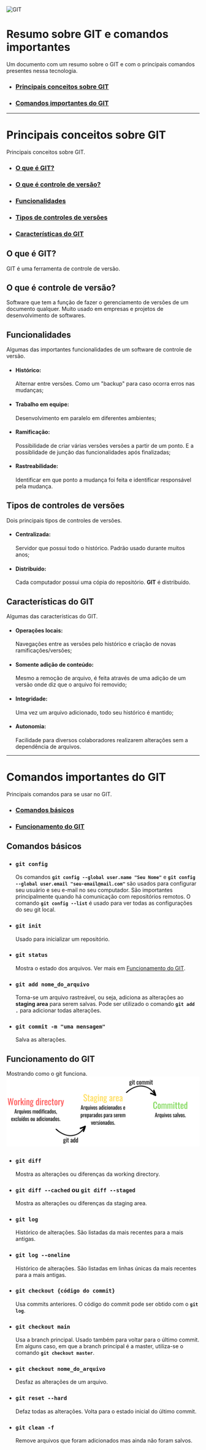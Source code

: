![GIT](https://git-scm.com/images/logos/downloads/Git-Icon-1788C.png)
# Resumo sobre GIT e comandos importantes
Um documento com um resumo sobre o GIT e com o principais comandos presentes nessa tecnologia.
- ### [Principais conceitos sobre GIT](#principais-conceitos-sobre-git-1)
- ### [Comandos importantes do GIT](#comandos-importantes-do-git-1)
---
# Principais conceitos sobre GIT
Principais conceitos sobre GIT.
- ### [O que é GIT?](#o-que-é-git-1)
- ### [O que é controle de versão?](#o-que-é-controle-de-versão-1)
- ### [Funcionalidades](#funcionalidades-1)
- ### [Tipos de controles de versões](#tipos-de-controles-de-versões-1)
- ### [Características do GIT](#características-do-git-1)
## O que é GIT?
GIT é uma ferramenta de controle de versão.

## O que é controle de versão?
Software que tem a função de fazer o gerenciamento de versões de um documento qualquer. Muito usado em empresas e projetos de desenvolvimento de softwares.

## Funcionalidades
Algumas das importantes funcionalidades de um software de controle de versão.

 - #### Histórico:
    Alternar entre versões. Como um "backup" para caso ocorra erros nas mudanças;
 - #### Trabalho em equipe:
    Desenvolvimento em paralelo em diferentes ambientes;
 - #### Ramificação:
    Possibilidade de criar várias versões versões a partir de um ponto. E a possiblidade de junção das funcionalidades após finalizadas;
 - #### Rastreabilidade:
    Identificar em que ponto a mudança foi feita e identificar responsável pela mudança.

## Tipos de controles de versões
Dois principais tipos de controles de versões.

 - #### Centralizada: 
    Servidor que possui todo o histórico. Padrão usado durante muitos anos;
 - #### Distribuído:
    Cada computador possui uma cópia do repositório. **GIT** é distribuído.

## Características do GIT
Algumas das características do GIT.

 - #### Operações locais:
    Navegações entre as versões pelo histórico e criação de novas ramificações/versões;
 - #### Somente adição de conteúdo:
    Mesmo a remoção de arquivo, é feita através de uma adição de um versão onde diz que o arquivo foi removido;
 - #### Integridade:
    Uma vez um arquivo adicionado, todo seu histórico é mantido;
 - #### Autonomia:
    Facilidade para diversos colaboradores realizarem alterações sem a dependência de arquivos.

---
# Comandos importantes do GIT
Principais comandos para se usar no GIT.
- ### [Comandos básicos](#comandos-básicos-1)
- ### [Funcionamento do GIT](#funcionamento-do-git-1)

## Comandos básicos

- ### `git config`
  Os comandos **`git config --global user.name "Seu Nome"`** e **`git config --global user.email "seu-email@mail.com"`** são usados para configurar seu usuário e seu e-mail no seu computador. São importantes principalmente quando há comunicação com repositórios remotos.
  O comando **`git config --list`** é usado para ver todas as configurações do seu git local.

 - ### `git init`
   Usado para inicializar um repositório.

 - ### `git status`
   Mostra o estado dos arquivos. Ver mais em [Funcionamento do GIT](#funcionamento-do-git-1).

 - ### `git add nome_do_arquivo`
   Torna-se um arquivo rastreável, ou seja, adiciona as alterações ao **staging area** para serem salvas. Pode ser utilizado o comando **`git add .`** para adicionar todas alterações.

 - ### `git commit -m "uma mensagem"`
   Salva as alterações.

## Funcionamento do GIT
Mostrando como o git funciona.
![funcionanmento do git](/funcionamento_do_git.png)

 - ### `git diff`
   Mostra as alterações ou diferenças da working directory.

 - ### `git diff --cached` ou `git diff --staged`
   Mostra as alterações ou diferenças da staging area.

 - ### `git log`
   Histórico de alterações. São listadas da mais recentes para a mais antigas.

 - ### `git log --oneline` 
   Histórico de alterações. São listadas em linhas únicas da mais recentes para a mais antigas.

 - ### `git checkout {código do commit}` 
   Usa commits anteriores. O código do commit pode ser obtido com o **`git log`**.

 - ### `git checkout main` 
   Usa a branch principal. Usado também para voltar para o último commit. Em alguns caso, em que a branch principal é a master, utiliza-se o comando **`git checkout master`**.

 - ### `git checkout nome_do_arquivo`
   Desfaz as alterações de um arquivo.

 - ### `git reset --hard`
   Defaz todas as alterações. Volta para o estado inicial do último commit.

 - ### `git clean -f`
   Remove arquivos que foram adicionados mas ainda não foram salvos.